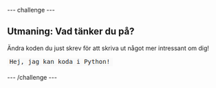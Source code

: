 --- challenge ---

## Utmaning: Vad tänker du på?

Ändra koden du just skrev för att skriva ut något mer intressant om dig!

![skärmdump](images/me-mind.png)

--- /challenge ---